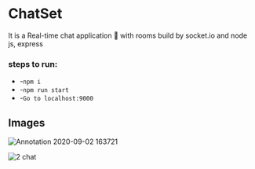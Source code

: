 # ChatSet
It is a Real-time chat application 💬 with rooms build by socket.io and node js, express

### steps to run:
* -``` npm i ```
* -``` npm run start ```
* -``` Go to localhost:9000 ```

## Images

![Annotation 2020-09-02 163721](https://user-images.githubusercontent.com/52570524/91974623-a678a800-ed3b-11ea-809a-e0d3f1da5d77.png)


![2 chat](https://user-images.githubusercontent.com/52570524/91974653-b1333d00-ed3b-11ea-9155-23c26e5dd5d3.png)




